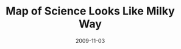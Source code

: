 ---
date: 2009-11-03
title: Map of Science Looks Like Milky Way
source: Wired
sourceUrl: https://www.wired.com/2009/03/mapofscience/
pdfLink: 20091103-keim-brandon.pdf
---